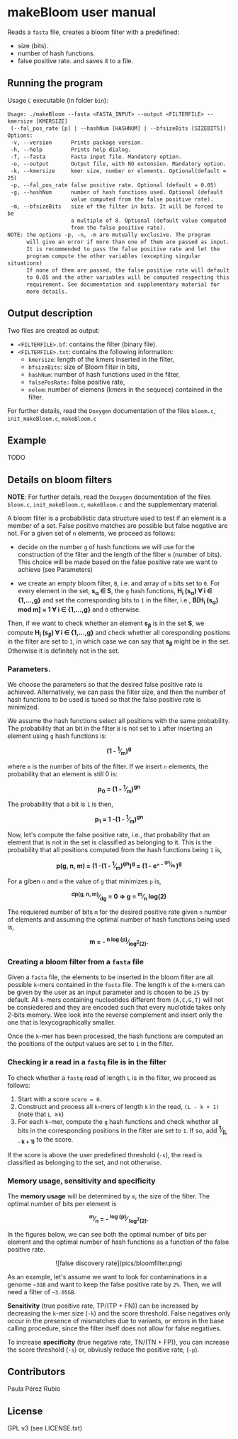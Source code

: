 # makeBloom user manual

Reads a `fasta` file, creates a bloom filter with a predefined:
 - size (bits). 
 - number of hash functions.
 - false positive rate.
and saves it to a file. 

## Running the program

Usage `C` executable (in folder `bin`): 

```
Usage: ./makeBloom --fasta <FASTA_INPUT> --output <FILTERFILE> --kmersize [KMERSIZE] 
 (--fal_pos_rate [p] | --hashNum [HASHNUM] | --bfsizeBits [SIZEBITS])
Options: 
 -v, --version      Prints package version.
 -h, --help         Prints help dialog.
 -f, --fasta        Fasta input file. Mandatory option.
 -o, --output       Output file, with NO extension. Mandatory option.
 -k, --kmersize     kmer size, number or elements. Optional(default = 25)
 -p, --fal_pos_rate false positive rate. Optional (default = 0.05)
 -g, --hashNum      number of hash functions used. Optional (default
                    value computed from the false positive rate).
 -m, --bfsizeBits   size of the filter in bits. It will be forced to be
                    a multiple of 8. Optional (default value computed
                    from the false positive rate).
NOTE: the options -p, -n, -m are mutually exclusive. The program 
      will give an error if more than one of them are passed as input.
      It is recommended to pass the false positive rate and let the 
      program compute the other variables (excepting singular situations)
      If none of them are passed, the false positive rate will default
      to 0.05 and the other variables will be computed respecting this
      requirement. See documentation and supplementary material for 
      more details.
```


## Output description

Two files are created as output: 
 - `<FILTERFILE>.bf`: contains the filter (binary file).
 - `<FILTERFILE>.txt`: contains the following information: 
   * `kmersize`: length of the kmers inserted in the filter, 
   * `bfsizeBits`: size of Bloom filter in bits,
   * `hashNum`: number of hash functions used in the filter, 
   * `falsePosRate:` false positive rate,
   * `nelem`: number of elemens (kmers in the sequece) contained in the filter.

For further details, read the `Doxygen` documentation of the files
`bloom.c`, `init_makeBloom.c`, `makeBloom.c`

## Example 
 
TODO

## Details on bloom filters

**NOTE**: For further details, read the `Doxygen` documentation of the files
`bloom.c`, `init_makeBloom.c`, `makeBloom.c` and the supplementary material.

A bloom filter is a probabilistic data structure used to test if an element
is a member of a set. False positive matches are possible but false negative 
are not. For a given set of `n` elements, we proceed as follows: 

- decide on the number `g` of hash functions we will use for the construction
of the filter and the length of the filter `m` (number of bits). This choice 
will be made based on the false positive rate we want to 
achieve (see Parameters)

- we create an empty bloom filter, `B`, i.e. and array of `m` bits set 
to `0`. For every element in the set,  **s<sub>&alpha;</sub> &isin; S**, the 
`g` hash functions,  **H<sub>i</sub> (s<sub>&alpha;</sub>) &forall; 
i  &isin; {1,...,g}** and set the corresponding bits to
`1` in the filter, i.e., 
**B[H<sub>i</sub> (s<sub>&alpha;</sub>) mod m] = 1 &forall; i &isin; 
{1,...,g}** and `0` otherwise. 

Then, if we want to check whether an element **s<sub>&beta;</sub>** is in 
the set **S**, we compute **H<sub>i</sub> (s<sub>&beta;</sub>) &forall;
i &isin; {1,...,g}** and check whether all coresponding positions in the 
filter are set to `1`, in which case we can say that **s<sub>&beta;</sub>** 
might be in the set. Otherwise it is definitely not in the set. 

### Parameters. 

We choose the parameters so that the desired false positive rate is 
achieved. Alternatively, we can pass the filter size, and then the 
number of hash functions to be used is tuned so that the false positive
rate is minimized. 

We assume the hash functions select all positions with the same 
probability. The probability that an bit in the filter `B` is not 
set to `1` after inserting an element using `g` hash functions is: 

<p align="center"><b>
(1 - <sup>1</sup>&frasl;<sub>m</sub>)<sup>g</sup>
</b></p>

where `m` is the number of bits of the filter. If we insert `n` elements, 
the probability that an element is still 0 is: 

<p align="center"><b>
p<sub>0</sub> = (1 - <sup>1</sup>&frasl;<sub>m</sub>)<sup>gn</sup>
</b></p>

The probability that a bit is `1` is then, 

<p align="center"><b>
p<sub>1</sub> = 1 -(1 - <sup>1</sup>&frasl;<sub>m</sub>)<sup>gn</sup>
</b></p>

Now, let's compute the false positive rate, i.e., that probability that
an element that is not in the set is classified as belonging to it. This 
is the probability that all positions computed from the hash functions 
being `1` is, 

<p align="center"><b>
p(g, n, m) = (1 -(1 - <sup>1</sup>&frasl;<sub>m</sub>)<sup>gn</sup>)<sup>g</sup>
= (1 - e^<sup> - <sup>gn</sup>&frasl;<sub>m</sub> </sup>)<sup>g</sup>
</b></p>

For a giben `n` and `m` the value of `g` that minimizes `p` is, 

<p align="center"><b>
<sup>dp(g, n, m)</sup>&frasl;<sub>dg</sub> = 0 &rArr; 
g = <sup>m</sup>&frasl;<sub>n</sub> log(2)
</b></p>

The requiered number of bits `m` for the desired positive rate given 
`n` number of elements and assuming the optimal number of hash functions 
being used is, 

<p align="center"><b>
m = - <sup>n log (p)</sup>&frasl;<sub>log<sup>2</sup>(2)</sub>.
</b></p>

### Creating a bloom filter from a `fasta` file

Given a `fasta` file, the elements to be inserted in the bloom filter are 
all possible `k`-mers contained in the `fasta` file. The length `k` of the 
`k`-mers can be given by the user as an input parameter and is chosen to 
be `25` by default. All `k`-mers containing nucleotides different from 
`{A,C,G,T}` will not be consiedered and they are encoded such that every
nuclotide takes only 2-bits memory. Wee look into the reverse complement 
and insert only the one that is lexycographically smaller. 

 Once the `k`-mer has been processed, the hash functions are computed an the 
positions of the output values are set to `1` in the filter. 


### Checking ir a read in a `fastq` file is in the filter

To check whether a `fastq` read of length `L` is in the filter, we 
proceed as follows: 

1. Start with a score `score = 0`. 
2. Construct and process all `k`-mers of length `k` in the read, `(L - k + 1)`
   (note that `L `&ge;`k`)
3. For each `k`-mer, compute the `g` hash functions and check whether all 
   bits in the corresponding positions in the filter are set to `1`. If so, 
   add  **<sup>1</sup>&frasl;<sub>(L - k + 1)</sub>** to the score. 

If the score is above the user predefined threshold (`-s`), 
the read is classified as belonging to the set, and not otherwise. 

### Memory usage, sensitivity and specificity

The **memory usage** will be determined by `m`, the size of the filter. The optimal
number of bits per element is

<p align="center"><b>
<sup>m</sup>&frasl;<sub>n</sub> = - <sup> log (p)</sup>&frasl;
<sub>log<sup>2</sup>(2)</sub>.
</b></p>

In the figures below, we can see both the optimal number of bits 
per element and the optimal number of hash functions as a function 
of the false positive rate. 

<center>
![false discovery rate](pics/bloomfilter.png)
</center>

As an example, let's assume we want to look for contaminations in a
genome `~3GB` and want to keep the false positive rate by `2%`. Then,
we will need a filter of `~3.05GB`. 

**Sensitivity** (true positive rate,  TP/(TP + FN)) can be increased 
by decreasing the `k`-mer size (`-k`) and the score threshold. False 
negatives only occur in the presence of mismatches due to variants, 
or errors in the base calling procedure, since the filter itself
does not allow for false negatives. 

To increase **specificity** (true negative rate, TN/(TN + FP)), you can increase
the score threshold (`-s`) or, obviusly reduce the positive rate, (`-p`). 



## Contributors

Paula Pérez Rubio 

## License

GPL v3 (see LICENSE.txt)
